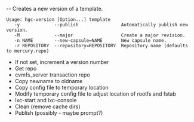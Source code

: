 -- Creates a new version of a template.

    Usage: hgc-version [Option...] template
       -y             --publish                Automatically publish new version.
       -M             --major                  Create a major revision.
       -n NAME        --new-capsule=NAME       New capsule name.
       -r REPOSITORY  --repository=REPOSITORY  Repository name (defaults to mercury.repo)

- If <newname> not set, increment a version number
- Get repo
- cvmfs_server transaction repo
- Copy newname to oldname
- Copy config file to temporary location
- Modify temporary config file to adjust location of rootfs and fstab
- lxc-start and lxc-console
- Clean (remove cache dirs)
- Publish (possibly - maybe prompt?)
